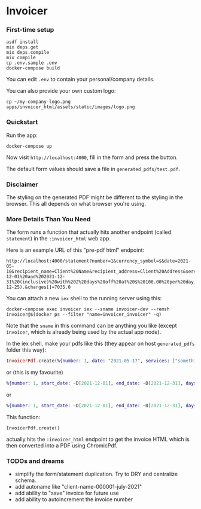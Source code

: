 # Invoicer

### First-time setup

```shell
asdf install
mix deps.get
mix deps.compile
mix compile
cp .env.sample .env
docker-compose build
```

You can edit `.env` to contain your personal/company details.

You can also provide your own custom logo:

```shell
cp ~/my-company-logo.png apps/invoicer_html/assets/static/images/logo.png
```

### Quickstart

Run the app:

```shell
docker-compose up
```

Now visit `http://localhost:4000`, fill in the form and press the button.

The default form values should save a file in `generated_pdfs/test.pdf`.

### Disclaimer

The styling on the generated PDF might be different to the styling in the browser.
This all depends on what browser you're using.

### More Details Than You Need

The form runs a function that actually hits another endpoint (called `statement`) in the `:invoicer_html` web app.

Here is an example URL of this "pre-pdf html" endpoint:

```
http://localhost:4000/statement?number=1&currency_symbol=$&date=2021-05-10&recipient_name=Client%20Name&recipient_address=Client%20Address&services[]=21%20days%20worked%20between%202021-12-01%20and%202021-12-31%20(inclusive)%20with%202%20days%20off%20at%20$%20100.00%20per%20day,%20excluding%20weekends%20and%20public%20holidays%20(2021-12-25).&charges[]=7035.0
```

You can attach a new `iex` shell to the running server using this:

```shell
docker-compose exec invoicer iex --sname invoicer-dev --remsh invoicer@$(docker ps --filter "name=invoicer_invoicer" -q)
```

Note that the `sname` in this command can be anything you like (except `invoicer`, which is already being used by the actual app node).

In the iex shell, make your pdfs like this (they appear on host `generated_pdfs` folder this way):

```elixir
InvoicerPdf.create(%{number: 1, date: "2021-05-17", services: ["something", "job"], charges: [45.23, 76.77]})
```

or (this is my favourite)

```elixir
%{number: 1, start_date: ~D[2021-12-01], end_date: ~D[2021-12-31], days_rate: 100.00} |> InvoicerPdf.create()
```

or

```elixir
%{number: 1, start_date: ~D[2021-12-01], end_date: ~D[2021-12-31], days_off_count: 2, days_rate: 100.00, currency_symbol: "$"} |> InvoicerPdf.create()
```

This function:

```
InvoicerPdf.create()
```

actually hits the `:invoicer_html` endpoint to get the invoice HTML which is then converted into a PDF using ChromicPdf.


### TODOs and dreams
- simplify the form/statement duplication. Try to DRY and centralize schema.
- add autoname like "client-name-000001-july-2021"
- add ability to "save" invoice for future use
- add ability to autoincrement the invoice number
